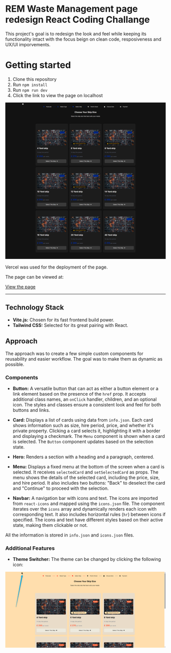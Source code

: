 # REM Waste Management page redesign React Coding Challange

This project's goal is to redesign the look and feel while keeping its functionality intact with the focus beign on clean code, resposiveness and UX/UI imporvements.

# Getting started

1. Clone this repository
2. Run `npm install`
3. Run `npm run dev`
4. Click the link to view the page on localhost

<img src="page.png"></img>

Vercel was used for the deployment of the page.

The page can be viewed at:

[View the page](https://react-coding-challange-nu.vercel.app/)

---

## Technology Stack

- **Vite.js:** Chosen for its fast frontend build power.
- **Tailwind CSS:** Selected for its great pairing with React.

## Approach

The approach was to create a few simple custom components for reusability and easier workflow. The goal was to make them as dynamic as possible.

### Components

- **Button:** A versatile button that can act as either a button element or a link element based on the presence of the `href` prop. It accepts additional class names, an `onClick` handler, children, and an optional icon. The styles and classes ensure a consistent look and feel for both buttons and links.

- **Card:** Displays a list of cards using data from `info.json`. Each card shows information such as size, hire period, price, and whether it's private property. Clicking a card selects it, highlighting it with a border and displaying a checkmark. The `Menu` component is shown when a card is selected. The `Button` component updates based on the selection state.

- **Hero:** Renders a section with a heading and a paragraph, centered.

- **Menu:** Displays a fixed menu at the bottom of the screen when a card is selected. It receives `selectedCard` and `setSelectedCard` as props. The menu shows the details of the selected card, including the price, size, and hire period. It also includes two buttons: "Back" to deselect the card and "Continue" to proceed with the selection.

- **Navbar:** A navigation bar with icons and text. The icons are imported from `react-icons` and mapped using the `icons.json` file. The component iterates over the `icons` array and dynamically renders each icon with corresponding text. It also includes horizontal rules (`hr`) between icons if specified. The icons and text have different styles based on their active state, making them clickable or not.

All the information is stored in `info.json` and `icons.json` files.

### Additional Features

- **Theme Switcher:** The theme can be changed by clicking the following icon:

<img src="theme.png"></img>
